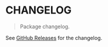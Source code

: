 # CHANGELOG

> Package changelog.

See [GitHub Releases](https://github.com/stdlib-js/assert-is-complex-like/releases) for the changelog.